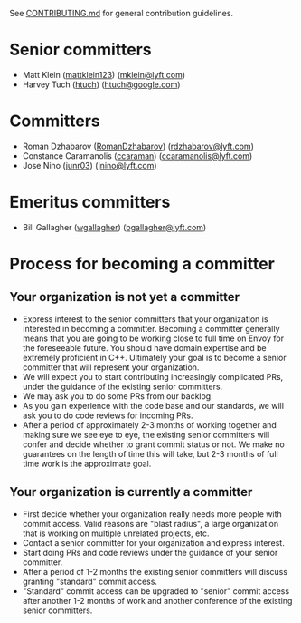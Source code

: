 See [CONTRIBUTING.md](CONTRIBUTING.md) for general contribution guidelines.

# Senior committers

* Matt Klein ([mattklein123](https://github.com/mattklein123)) (mklein@lyft.com)
* Harvey Tuch ([htuch](https://github.com/htuch)) (htuch@google.com)

# Committers

* Roman Dzhabarov ([RomanDzhabarov](https://github.com/RomanDzhabarov)) (rdzhabarov@lyft.com)
* Constance Caramanolis ([ccaraman](https://github.com/ccaraman)) (ccaramanolis@lyft.com)
* Jose Nino ([junr03](https://github.com/junr03)) (jnino@lyft.com)

# Emeritus committers

* Bill Gallagher ([wgallagher](https://github.com/wgallagher)) (bgallagher@lyft.com)

# Process for becoming a committer

## Your organization is not yet a committer

* Express interest to the senior committers that your organization is interested in becoming a
  committer. Becoming a committer generally means that you are going to be working close to full
  time on Envoy for the foreseeable future. You should have domain expertise and be extremely
  proficient in C++. Ultimately your goal is to become a senior committer that will represent your
  organization.
* We will expect you to start contributing increasingly complicated PRs, under the guidance
  of the existing senior committers.
* We may ask you to do some PRs from our backlog.
* As you gain experience with the code base and our standards, we will ask you to do code reviews
  for incoming PRs.
* After a period of approximately 2-3 months of working together and making sure we see eye to eye,
  the existing senior committers will confer and decide whether to grant commit status or not. We
  make no guarantees on the length of time this will take, but 2-3 months of full time work is
  the approximate goal.

## Your organization is currently a committer

* First decide whether your organization really needs more people with commit access. Valid reasons
  are "blast radius", a large organization that is working on multiple unrelated projects, etc.
* Contact a senior committer for your organization and express interest.
* Start doing PRs and code reviews under the guidance of your senior committer.
* After a period of 1-2 months the existing senior committers will discuss granting "standard"
  commit access.
* "Standard" commit access can be upgraded to "senior" commit access after another 1-2 months of
  work and another conference of the existing senior committers.
